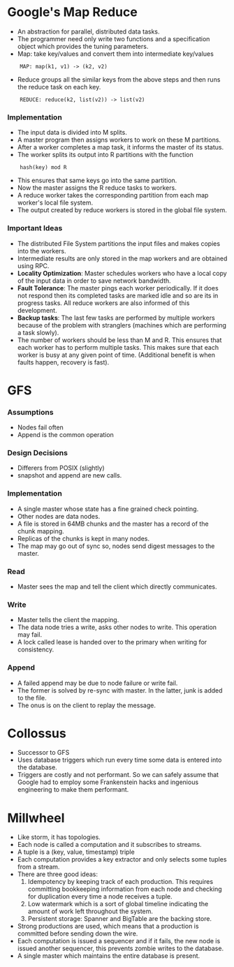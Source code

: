 Google's Map Reduce
===================

- An abstraction for parallel, distributed data tasks.
- The programmer need only write two functions and a specification object which provides the tuning parameters.
- Map: take key/values and convert them into intermediate key/values

```
    MAP: map(k1, v1) -> (k2, v2)
```

- Reduce groups all the similar keys from the above steps and then runs the reduce task on each key.

```
    REDUCE: reduce(k2, list(v2)) -> list(v2)
```

### Implementation
- The input data is divided into M splits.
- A master program then assigns workers to work on these M partitions.
- After a worker completes a map task, it informs the master of its status.
- The worker splits its output into R partitions with the function


```
    hash(key) mod R
```

- This ensures that same keys go into the same partition.
- Now the master assigns the R reduce tasks to workers.
- A reduce worker takes the corresponding partition from each map worker's local file system.
- The output created by reduce workers is stored in the global file system.

### Important Ideas
- The distributed File System partitions the input files and makes copies into the workers.
- Intermediate results are only stored in the map workers and are obtained using RPC.
- **Locality Optimization**: Master schedules workers who have a local copy of the input data in order to save network bandwidth.
- **Fault Tolerance**: The master pings each worker periodically. If it does not respond then its completed tasks are marked idle and so are its in progress tasks. All reduce workers are also informed of this development.
- **Backup tasks**: The last few tasks are performed by multiple workers because of the problem with stranglers (machines which are performing a task slowly).
- The number of workers should be less than M and R. This ensures that each worker has to perform multiple tasks. This makes sure that each worker is busy at any given point of time. (Additional benefit is when faults happen, recovery is fast).

GFS
===

### Assumptions
- Nodes fail often
- Append is the common operation

### Design Decisions
- Differers from POSIX (slightly)
- snapshot and append are new calls.

### Implementation
- A single master whose state has a fine grained check pointing.
- Other nodes are data nodes.
- A file is stored in 64MB chunks and the master has a record of the chunk mapping.
- Replicas of the chunks is kept in many nodes.
- The map may go out of sync so, nodes send digest messages to the master.

### Read
- Master sees the map and tell the client which directly communicates.

### Write
- Master tells the client the mapping.
- The data node tries a write, asks other nodes to write. This operation may fail.
- A lock called lease is handed over to the primary when writing for consistency.

### Append
- A failed append may be due to node failure or write fail.
- The former is solved by re-sync with master. In the latter, junk is added to the file.
- The onus is on the client to replay the message.


Collossus
=========
- Successor to GFS
- Uses database triggers which run every time some data is entered into the database.
- Triggers are costly and not performant. So we can safely assume that Google had to employ some Frankenstein hacks and ingenious engineering to make them performant.

Millwheel
=========
- Like storm, it has topologies.
- Each node is called a computation and it subscribes to streams.
- A tuple is a (key, value, timestamp) triple
- Each computation provides a key extractor and only selects some tuples from a stream.
- There are three good ideas:
    1. Idempotency by keeping track of each production. This requires committing bookkeeping information from each node and checking for duplication every time a node receives a tuple.
    2. Low watermark which is a sort of global timeline indicating the amount
    of work left throughout the system.
    3. Persistent storage: Spanner and BigTable are the backing store.
- Strong productions are used, which means that a production is committed before sending down the wire.
- Each computation is issued a sequencer and if it fails, the new node is issued another sequencer, this prevents zombie writes to the database.
- A single master which maintains the entire database is present.
